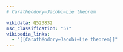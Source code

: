 ```yaml
---
# Carathéodory–Jacobi–Lie theorem

wikidata: Q523832
msc_classification: "57"
wikipedia_links:
  - "[[Carathéodory–Jacobi–Lie theorem]]"
---
```

